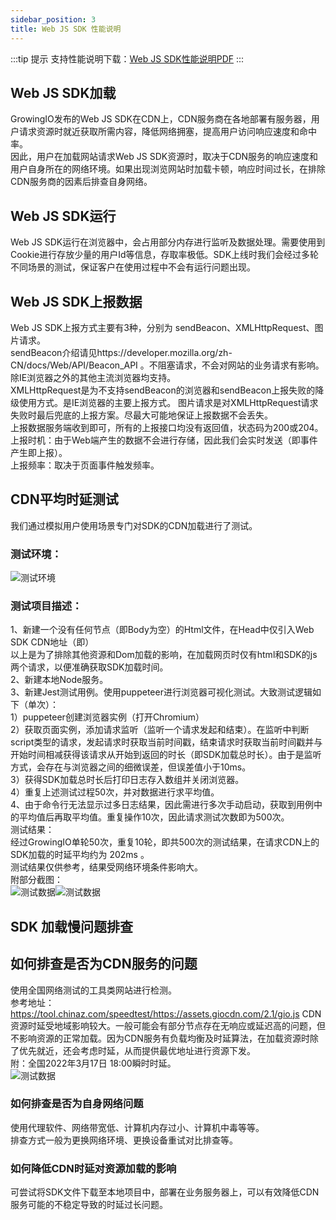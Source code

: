 ```yaml
---
sidebar_position: 3
title: Web JS SDK 性能说明
---
```


:::tip 提示
支持性能说明下载：[Web JS SDK性能说明PDF](../../../static/pdf/Web%20JS%20SDK%20性能说明.pdf)
:::

## Web JS SDK加载
GrowingIO发布的Web JS SDK在CDN上，CDN服务商在各地部署有服务器，用户请求资源时就近获取所需内容，降低网络拥塞，提高用户访问响应速度和命中率。<br/>
因此，用户在加载网站请求Web JS SDK资源时，取决于CDN服务的响应速度和用户自身所在的网络环境。如果出现浏览网站时加载卡顿，响应时间过长，在排除CDN服务商的因素后排查自身网络。
## Web JS SDK运行
Web JS SDK运行在浏览器中，会占用部分内存进行监听及数据处理。需要使用到Cookie进行存放少量的用户Id等信息，存取率极低。SDK上线时我们会经过多轮不同场景的测试，保证客户在使用过程中不会有运行问题出现。
## Web JS SDK上报数据
Web JS SDK上报方式主要有3种，分别为 sendBeacon、XMLHttpRequest、图片请求。<br/>
sendBeacon介绍请见https://developer.mozilla.org/zh-CN/docs/Web/API/Beacon_API 。不阻塞请求，不会对网站的业务请求有影响。除IE浏览器之外的其他主流浏览器均支持。<br/>
XMLHttpRequest是为不支持sendBeacon的浏览器和sendBeacon上报失败的降级使用方式。是IE浏览器的主要上报方式。
图片请求是对XMLHttpRequest请求失败时最后兜底的上报方案。尽最大可能地保证上报数据不会丢失。<br/>
上报数据服务端收到即可，所有的上报接口均没有返回值，状态码为200或204。<br/>
上报时机：由于Web端产生的数据不会进行存储，因此我们会实时发送（即事件产生即上报）。<br/>
上报频率：取决于页面事件触发频率。
## CDN平均时延测试
我们通过模拟用户使用场景专门对SDK的CDN加载进行了测试。
### 测试环境：
![测试环境](../../../static/img/sdk-performance/device-param.png)

### 测试项目描述：
1、新建一个没有任何节点（即Body为空）的Html文件，在Head中仅引入Web SDK CDN地址（即<script src="https://assets.giocdn.com/2.1/gio.js" type="text/javascript"></script>）<br/>
以上是为了排除其他资源和Dom加载的影响，在加载网页时仅有html和SDK的js两个请求，以便准确获取SDK加载时间。<br/>
2、新建本地Node服务。<br/>
3、新建Jest测试用例。使用puppeteer进行浏览器可视化测试。大致测试逻辑如下（单次）：<br/>
1）puppeteer创建浏览器实例（打开Chromium）<br/>
2）获取页面实例，添加请求监听（监听一个请求发起和结束）。在监听中判断script类型的请求，发起请求时获取当前时间戳，结束请求时获取当前时间戳并与开始时间相减获得该请求从开始到返回的时长（即SDK加载总时长）。由于是监听方式，会存在与浏览器之间的细微误差，但误差值小于10ms。<br/>
3）获得SDK加载总时长后打印日志存入数组并关闭浏览器。<br/>
4）重复上述测试过程50次，并对数据进行求平均值。<br/>
4、由于命令行无法显示过多日志结果，因此需进行多次手动启动，获取到用例中的平均值后再取平均值。重复操作10次，因此请求测试次数即为500次。<br/>
测试结果：<br/>
经过GrowingIO单轮50次，重复10轮，即共500次的测试结果，在请求CDN上的SDK加载的时延平均约为 202ms 。<br/>
测试结果仅供参考，结果受网络环境条件影响大。<br/>
附部分截图：<br/>
![测试数据](../../../static/img/sdk-performance/web-performance-1.png)![测试数据](../../../static/img/sdk-performance/web-performance-2.png)



## SDK 加载慢问题排查
## 如何排查是否为CDN服务的问题
使用全国网络测试的工具类网站进行检测。<br/>
参考地址：https://tool.chinaz.com/speedtest/https://assets.giocdn.com/2.1/gio.js
CDN资源时延受地域影响较大。一般可能会有部分节点存在无响应或延迟高的问题，但不影响资源的正常加载。因为CDN服务有负载均衡及时延算法，在加载资源时除了优先就近，还会考虑时延，从而提供最优地址进行资源下发。<br/>
附：全国2022年3月17日 18:00瞬时时延。<br/>
![测试数据](../../../static/img/sdk-performance/web-performance-3.png)

### 如何排查是否为自身网络问题
使用代理软件、网络带宽低、计算机内存过小、计算机中毒等等。<br/>
排查方式一般为更换网络环境、更换设备重试对比排查等。<br/>
### 如何降低CDN时延对资源加载的影响
可尝试将SDK文件下载至本地项目中，部署在业务服务器上，可以有效降低CDN服务可能的不稳定导致的时延过长问题。
